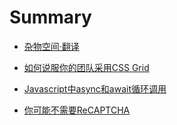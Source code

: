 # Summary

* [杂物空间·翻译](README.md)

* [如何说服你的团队采用CSS Grid](other/how-to-convince-your-team-to-adopt-grid/ch.md)

* [Javascript中async和await循环调用](js/javascript-async-and-await-in-loops/ch.md)

* [你可能不需要ReCAPTCHA](other/you-probably-dont-need-recaptcha/ch.md)